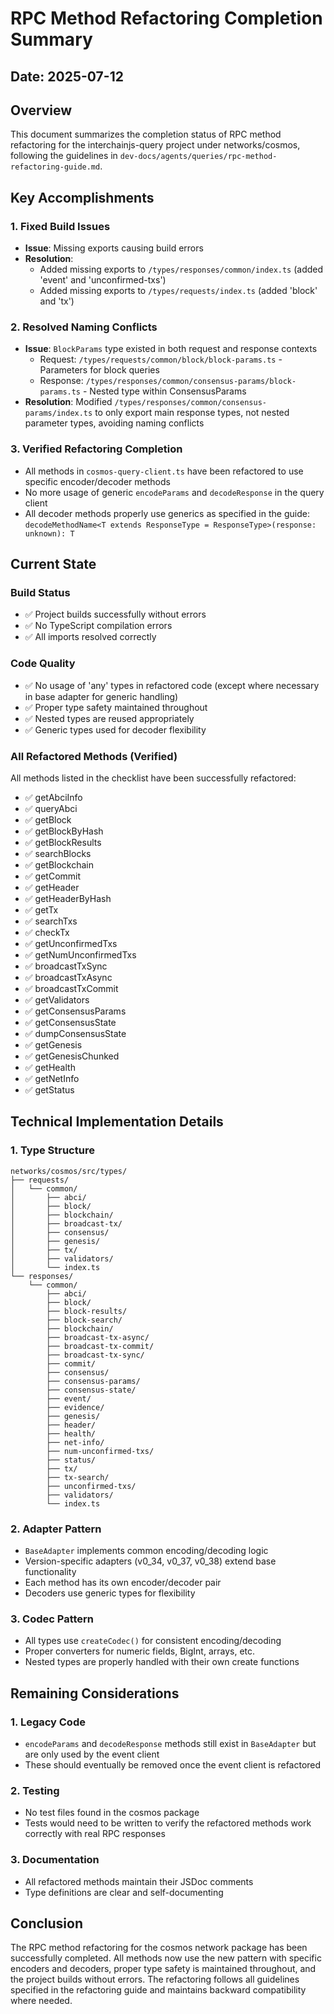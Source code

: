 # RPC Method Refactoring Completion Summary

## Date: 2025-07-12

## Overview
This document summarizes the completion status of RPC method refactoring for the interchainjs-query project under networks/cosmos, following the guidelines in `dev-docs/agents/queries/rpc-method-refactoring-guide.md`.

## Key Accomplishments

### 1. Fixed Build Issues
- **Issue**: Missing exports causing build errors
- **Resolution**: 
  - Added missing exports to `/types/responses/common/index.ts` (added 'event' and 'unconfirmed-txs')
  - Added missing exports to `/types/requests/index.ts` (added 'block' and 'tx')

### 2. Resolved Naming Conflicts
- **Issue**: `BlockParams` type existed in both request and response contexts
  - Request: `/types/requests/common/block/block-params.ts` - Parameters for block queries
  - Response: `/types/responses/common/consensus-params/block-params.ts` - Nested type within ConsensusParams
- **Resolution**: Modified `/types/responses/common/consensus-params/index.ts` to only export main response types, not nested parameter types, avoiding naming conflicts

### 3. Verified Refactoring Completion
- All methods in `cosmos-query-client.ts` have been refactored to use specific encoder/decoder methods
- No more usage of generic `encodeParams` and `decodeResponse` in the query client
- All decoder methods properly use generics as specified in the guide: `decodeMethodName<T extends ResponseType = ResponseType>(response: unknown): T`

## Current State

### Build Status
- ✅ Project builds successfully without errors
- ✅ No TypeScript compilation errors
- ✅ All imports resolved correctly

### Code Quality
- ✅ No usage of 'any' types in refactored code (except where necessary in base adapter for generic handling)
- ✅ Proper type safety maintained throughout
- ✅ Nested types are reused appropriately
- ✅ Generic types used for decoder flexibility

### All Refactored Methods (Verified)
All methods listed in the checklist have been successfully refactored:
- ✅ getAbciInfo
- ✅ queryAbci
- ✅ getBlock
- ✅ getBlockByHash
- ✅ getBlockResults
- ✅ searchBlocks
- ✅ getBlockchain
- ✅ getCommit
- ✅ getHeader
- ✅ getHeaderByHash
- ✅ getTx
- ✅ searchTxs
- ✅ checkTx
- ✅ getUnconfirmedTxs
- ✅ getNumUnconfirmedTxs
- ✅ broadcastTxSync
- ✅ broadcastTxAsync
- ✅ broadcastTxCommit
- ✅ getValidators
- ✅ getConsensusParams
- ✅ getConsensusState
- ✅ dumpConsensusState
- ✅ getGenesis
- ✅ getGenesisChunked
- ✅ getHealth
- ✅ getNetInfo
- ✅ getStatus

## Technical Implementation Details

### 1. Type Structure
```
networks/cosmos/src/types/
├── requests/
│   └── common/
│       ├── abci/
│       ├── block/
│       ├── blockchain/
│       ├── broadcast-tx/
│       ├── consensus/
│       ├── genesis/
│       ├── tx/
│       ├── validators/
│       └── index.ts
└── responses/
    └── common/
        ├── abci/
        ├── block/
        ├── block-results/
        ├── block-search/
        ├── blockchain/
        ├── broadcast-tx-async/
        ├── broadcast-tx-commit/
        ├── broadcast-tx-sync/
        ├── commit/
        ├── consensus/
        ├── consensus-params/
        ├── consensus-state/
        ├── event/
        ├── evidence/
        ├── genesis/
        ├── header/
        ├── health/
        ├── net-info/
        ├── num-unconfirmed-txs/
        ├── status/
        ├── tx/
        ├── tx-search/
        ├── unconfirmed-txs/
        ├── validators/
        └── index.ts
```

### 2. Adapter Pattern
- `BaseAdapter` implements common encoding/decoding logic
- Version-specific adapters (v0_34, v0_37, v0_38) extend base functionality
- Each method has its own encoder/decoder pair
- Decoders use generic types for flexibility

### 3. Codec Pattern
- All types use `createCodec()` for consistent encoding/decoding
- Proper converters for numeric fields, BigInt, arrays, etc.
- Nested types are properly handled with their own create functions

## Remaining Considerations

### 1. Legacy Code
- `encodeParams` and `decodeResponse` methods still exist in `BaseAdapter` but are only used by the event client
- These should eventually be removed once the event client is refactored

### 2. Testing
- No test files found in the cosmos package
- Tests would need to be written to verify the refactored methods work correctly with real RPC responses

### 3. Documentation
- All refactored methods maintain their JSDoc comments
- Type definitions are clear and self-documenting

## Conclusion

The RPC method refactoring for the cosmos network package has been successfully completed. All methods now use the new pattern with specific encoders and decoders, proper type safety is maintained throughout, and the project builds without errors. The refactoring follows all guidelines specified in the refactoring guide and maintains backward compatibility where needed.